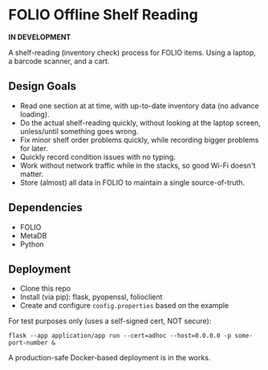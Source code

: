 # FOLIO Offline Shelf Reading

**IN DEVELOPMENT**

A shelf-reading (inventory check) process for FOLIO items.  Using a laptop, a barcode scanner, and a cart.

## Design Goals

- Read one section at at time, with up-to-date inventory data (no advance loading).
- Do the actual shelf-reading quickly, without looking at the laptop screen, unless/until something goes wrong.
- Fix minor shelf order problems quickly, while recording bigger problems for later.
- Quickly record condition issues with no typing.
- Work without network traffic while in the stacks, so good Wi-Fi doesn't matter.
- Store (almost) all data in FOLIO to maintain a single source-of-truth.

## Dependencies

- FOLIO
- MetaDB
- Python

## Deployment

- Clone this repo
- Install (via pip): flask, pyopenssl, folioclient
- Create and configure `config.properties` based on the example

For test purposes only (uses a self-signed cert, NOT secure):

```
flask --app application/app run --cert=adhoc --host=0.0.0.0 -p some-port-number &
```

A production-safe Docker-based deployment is in the works.
